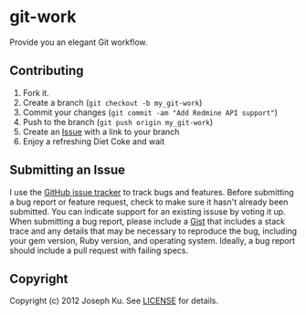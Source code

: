 git-work
========

Provide you an elegant Git workflow.

Contributing
------------

1. Fork it.
2. Create a branch (`git checkout -b my_git-work`)
3. Commit your changes (`git commit -am "Add Redmine API support"`)
4. Push to the branch (`git push origin my_git-work`)
5. Create an [Issue][1] with a link to your branch
6. Enjoy a refreshing Diet Coke and wait


Submitting an Issue
-------------------
I use the [GitHub issue tracker](https://github.com/JosephKu/git-work/issues) to track bugs and
features. Before submitting a bug report or feature request, check to make sure it hasn't already
been submitted. You can indicate support for an existing issuse by voting it up. When submitting a
bug report, please include a [Gist](http://gist.github.com/) that includes a stack trace and any
details that may be necessary to reproduce the bug, including your gem version, Ruby version, and
operating system. Ideally, a bug report should include a pull request with failing specs.


Copyright
---------
Copyright (c) 2012 Joseph Ku.
See [LICENSE](https://github.com/JosephKu/git-work/blob/master/LICENSE) for details.



[1]: https://github.com/JosephKu/git-work/issues
